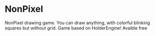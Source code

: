 # NonPixel
NonPixel drawing game. You can draw anything, with colorful blinking squares but without grid. Game based on HolderEngine! Avaible free
